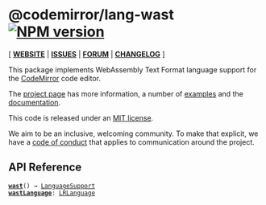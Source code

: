<!-- NOTE: README.md is generated from src/README.md -->

# @codemirror/lang-wast [![NPM version](https://img.shields.io/npm/v/@codemirror/lang-wast.svg)](https://www.npmjs.org/package/@codemirror/lang-wast)

[ [**WEBSITE**](https://codemirror.net/) | [**ISSUES**](https://github.com/codemirror/dev/issues) | [**FORUM**](https://discuss.codemirror.net/c/next/) | [**CHANGELOG**](https://github.com/codemirror/lang-wast/blob/main/CHANGELOG.md) ]

This package implements WebAssembly Text Format language support for
the [CodeMirror](https://codemirror.net/) code editor.

The [project page](https://codemirror.net/) has more information, a
number of [examples](https://codemirror.net/examples/) and the
[documentation](https://codemirror.net/docs/).

This code is released under an
[MIT license](https://github.com/codemirror/lang-wast/tree/main/LICENSE).

We aim to be an inclusive, welcoming community. To make that explicit,
we have a [code of
conduct](http://contributor-covenant.org/version/1/1/0/) that applies
to communication around the project.

## API Reference

<dl>
<dt id="user-content-wast">
  <code><strong><a href="#user-content-wast">wast</a></strong>() → <a href="https://codemirror.net/docs/ref#language.LanguageSupport">LanguageSupport</a></code></dt>

<dd></dd>
<dt id="user-content-wastlanguage">
  <code><strong><a href="#user-content-wastlanguage">wastLanguage</a></strong>: <a href="https://codemirror.net/docs/ref#language.LRLanguage">LRLanguage</a></code></dt>

<dd></dd>
</dl>
